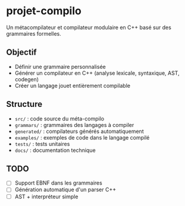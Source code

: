 # projet-compilo
Un métacompilateur et compilateur modulaire en C++ basé sur des grammaires formelles.

## Objectif

- Définir une grammaire personnalisée
- Générer un compilateur en C++ (analyse lexicale, syntaxique, AST, codegen)
- Créer un langage jouet entièrement compilable

## Structure

- `src/` : code source du méta-compilo
- `grammars/` : grammaires des langages à compiler
- `generated/` : compilateurs générés automatiquement
- `examples/` : exemples de code dans le langage compilé
- `tests/` : tests unitaires
- `docs/` : documentation technique

## TODO

- [ ] Support EBNF dans les grammaires
- [ ] Génération automatique d'un parser C++
- [ ] AST + interpréteur simple
